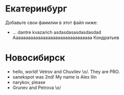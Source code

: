 Екатеринбург
===
Добавьте свои фамилии в этот файл ниже: 
* ...
dantre
kvazarich
asdasdasasdasdasdad
Aaaaaaaaaaaaaaaaaaaaaaaaaaaaaaaa
Кондратьев

Новосибирск
=====

* hello, world! Vetrov and Chuvilev \o/. They are PRO.
* sanekspot was 2nd! My name is Alex Ilin
* narykov, please 
* Grunev and Petrova \o/
